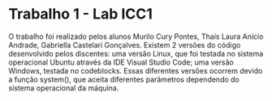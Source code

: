 # Trabalho 1 - Lab ICC1
O trabalho foi realizado pelos alunos Murilo Cury Pontes, Thaís Laura Anício Andrade, Gabriella Castelari Gonçalves.
Existem 2 versões do código desenvolvido pelos discentes: uma versão Linux, que foi testada no sistema operacional Ubuntu através da IDE Visual Studio Code; uma versão Windows, testada no codeblocks.
Essas diferentes versões ocorrem devido a função system(), que aceita diferentes parâmetros dependendo do sistema operacional da máquina.
